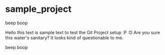 # sample_project
beep boop

Hello this text is sample text to test the Git Project setup :P :D 
Are you sure this water's sanitary? It looks kind of questionable to me.

beep boop
